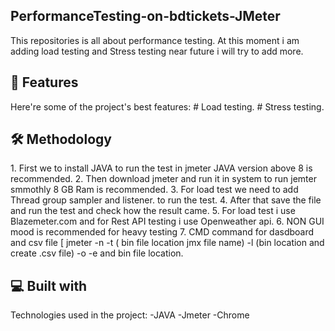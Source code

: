 <h2>PerformanceTesting-on-bdtickets-JMeter</h2> 
<p>This repositories is all about performance testing. At this moment i am adding load testing and Stress testing near future i will try to add more.</p>
 
 
<h2>🧐 Features </h2>
<p>
  Here're some of the project's best features:
# Load testing.
# Stress testing.
</p>

<h2>🛠️ Methodology</h2>

<p>
1. First we to install JAVA to run the test in jmeter JAVA version above 8 is recommended.
2. Then download jmeter and run it in system to run jemter smmothly 8 GB Ram is recommended.
3. For load test we need to add Thread group sampler and listener. to run the test.
4. After that save the file and run the test and check how the result came.
5. For load test i use Blazemeter.com and for Rest API testing i use Openweather api.
6. NON GUI mood is recommended for heavy testing
7. CMD command for dasdboard and csv file [ jmeter -n -t ( bin file location jmx file name) -l (bin location and create .csv file) -o -e and bin file location.
</p>

<h2>💻 Built with </h2>
<p>
  Technologies used in the project:
-JAVA
-Jmeter
-Chrome
</p>


